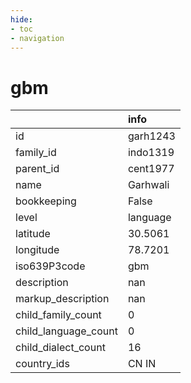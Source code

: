 ```yaml
---
hide:
- toc
- navigation
---
```

# gbm
|                      | info     |
|:---------------------|:---------|
| id                   | garh1243 |
| family_id            | indo1319 |
| parent_id            | cent1977 |
| name                 | Garhwali |
| bookkeeping          | False    |
| level                | language |
| latitude             | 30.5061  |
| longitude            | 78.7201  |
| iso639P3code         | gbm      |
| description          | nan      |
| markup_description   | nan      |
| child_family_count   | 0        |
| child_language_count | 0        |
| child_dialect_count  | 16       |
| country_ids          | CN IN    |